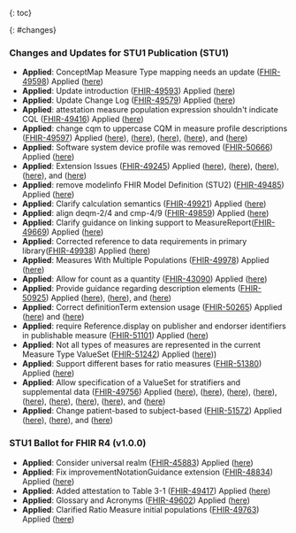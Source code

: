 
{: toc}

{: #changes}

### Changes and Updates for STU1 Publication (STU1)
* **Applied**: ConceptMap Measure Type mapping needs an update ([FHIR-49598](https://jira.hl7.org/browse/FHIR-49598)) Applied ([here](ConceptMap-measure-types.html))
* **Applied**: Update introduction ([FHIR-49593](https://jira.hl7.org/browse/FHIR-49593)) Applied ([here](introduction.html#scope))
* **Applied**: Update Change Log ([FHIR-49579](https://jira.hl7.org/browse/FHIR-49579)) Applied ([here](index.html))
* **Applied**: attestation measure population expression shouldn't indicate CQL ([FHIR-49416](https://jira.hl7.org/browse/FHIR-49416)) Applied ([here](Measure-measure-pi-exm.html))
* **Applied**: change cqm to uppercase CQM in measure profile descriptions	([FHIR-49597](https://jira.hl7.org/browse/FHIR-49597)) Applied ([here](StructureDefinition-cqm-cvmeasure.html)), ([here](StructureDefinition-cqm-publishablemeasure.html)), ([here](StructureDefinition-cqm-executablemeasure.html)), ([here](StructureDefinition-cqm-proportionmeasure.html)), and ([here](StructureDefinition-cqm-ratiomeasure.html))
* **Applied**: Software system device profile was removed ([FHIR-50666](https://jira.hl7.org/browse/FHIR-50666)) Applied ([here](device-software-system-example.html))
* **Applied**: Extension Issues ([FHIR-49245](https://jira.hl7.org/browse/FHIR-49245)) Applied ([here](StructureDefinition-cqm-cvmeasure.html)), ([here](StructureDefinition-cqm-improvementNotation.html)), ([here](StructureDefinition-cqm-ratiomeasure.html)), ([here](measure-exmratio-FHIR.html)), and ([here](measure-exm55-FHIR.html))
* **Applied**: remove modelinfo FHIR Model Definition (STU2) ([FHIR-49485](https://jira.hl7.org/browse/FHIR-49485)) Applied ([here](using-cql.html))
* **Applied**: Clarify calculation semantics ([FHIR-49921](https://jira.hl7.org/browse/FHIR-49921)) Applied ([here](measure-conformance.html))
* **Applied**: align deqm-2/4 and cmp-4/9 ([FHIR-49859](https://jira.hl7.org/browse/FHIR-49859)) Applied ([here](StructureDefinition-cqm-computablemeasure.html))
* **Applied**: Clarify guidance on linking support to MeasureReport([FHIR-49669](https://jira.hl7.org/browse/FHIR-49669)) Applied ([here](StructureDefinition-cqm-computablemeasure.html))
* **Applied**: Corrected reference to data requirements in primary library([FHIR-49938](https://jira.hl7.org/browse/FHIR-49938)) Applied ([here](measure-conformance.html#terminology))
* **Applied**: Measures With Multiple Populations ([FHIR-49978](https://jira.hl7.org/browse/FHIR-49978)) Applied ([here](measure-conformance.html#measures-with-multiple-populations))
* **Applied**: Allow for count as a quantity ([FHIR-43090](https://jira.hl7.org/browse/FHIR-43090)) Applied ([here](StructureDefinition-cqm-testcase.html))
* **Applied**: Provide guidance regarding description elements ([FHIR-50925](https://jira.hl7.org/browse/FHIR-50925)) Applied ([here](measure-conformance.html)), ([here](StructureDefinition-cqm-publishablemeasure.html)), and ([here](StructureDefinition-cqm-computablemeasure.html))
* **Applied**: Correct definitionTerm extension usage ([FHIR-50265](https://jira.hl7.org/browse/FHIR-50265)) Applied ([here](StructureDefinition-cqm-publishablemeasure.html)) and ([here](Measure-measure-publishable-exm.html))
* **Applied**: require Reference.display on publisher and endorser identifiers in publishable measure ([FHIR-51101](https://jira.hl7.org/browse/FHIR-51101)) Applied ([here](StructureDefinition-cqm-publishablemeasure.html))
* **Applied**: Not all types of measures are represented in the current Measure Type ValueSet ([FHIR-51242](https://jira.hl7.org/browse/FHIR-51242)) Applied ([here](StructureDefinition-cqm-type.html)))
* **Applied**: Support different bases for ratio measures ([FHIR-51380](https://jira.hl7.org/browse/FHIR-51380)) Applied ([here](measure-conformance.html))
* **Applied**: Allow specification of a ValueSet for stratifiers and supplemental data ([FHIR-49756](https://jira.hl7.org/browse/FHIR-49756)) Applied ([here](StructureDefinition-cqm-computablemeasure.html)), ([here](StructureDefinition-cqm-valueset.html)), ([here](CodeSystem-iso-8601-derived-periods.html)), ([here](ValueSet-iso-8601-derived-periods.html)), ([here](valueSet-measure-stratifier-type.html)), ([here](codesystem-measure-stratifier-type.html)), ([here](extensions.html)), ([here](Library-AgeStratifiedExample.html)), and ([here](measure-age-stratified-example.html))
* **Applied**: Change patient-based to subject-based ([FHIR-51572](https://jira.hl7.org/browse/FHIR-51572)) Applied ([here](composite-measures.html)), ([here](examples.html)), and ([here](measure-conformance.html)) 
  

### STU1 Ballot for FHIR R4 (v1.0.0)

* **Applied**: Consider universal realm	([FHIR-45883](https://jira.hl7.org/browse/FHIR-45883)) Applied ([here](index.html))
* **Applied**: Fix improvementNotationGuidance extension	([FHIR-48834](https://jira.hl7.org/browse/FHIR-48834)) Applied ([here](StructureDefinition-cqm-publishablemeasure.html))
* **Applied**: Added attestation to Table 3-1    ([FHIR-49417](https://jira.hl7.org/browse/FHIR-49417)) Applied ([here](measure-conformance.html#conformance-requirement-3-9))
* **Applied**: Glossary and Acronyms    ([FHIR-49602](https://jira.hl7.org/browse/FHIR-49602)) Applied ([here](glossary.html))
* **Applied**: Clarified Ratio Measure initial populations    ([FHIR-49763](https://jira.hl7.org/browse/FHIR-49763)) Applied ([here](measure-conformance.html#ratio-measure-scoring))
